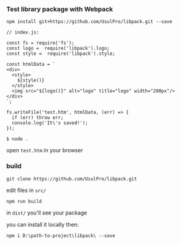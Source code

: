 ### Test library package with Webpack

```
npm install git+https://github.com/UsulPro/libpack.git --save
```

```
// index.js:

const fs = require('fs');
const logo =  require('libpack').logo;
const style =  require('libpack').style;

const htmlData = `
<div>
  <style>
    ${style()}
  </style>
  <img src="${logo()}" alt="logo" title="logo" width="200px"/>
</div>
`;

fs.writeFile('test.htm', htmlData, (err) => {
  if (err) throw err;
  console.log('It\'s saved!');
});
```

```
$ node .
```

open `test.htm` in your browser

### build

```
git clone https://github.com/UsulPro/libpack.git
```

edit files in `src/`

```
npm run build
```

in `dist/` you'll see your package

you can install it locally then:

```
npm i D:\path-to-project\libpack\ --save
```

